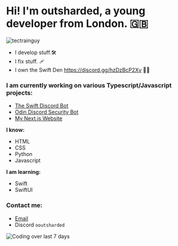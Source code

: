 # Hi! I'm outsharded, a young developer from London. :uk:
![tectrainguy](https://static.tectrainguy.xyz/in-mac.png)

- I develop stuff.🛠️ 
- I fix stuff. 🩹 
- I own the Swift Den https://discord.gg/hzDzBcP2Xv ✍🏼


### I am currently working on various Typescript/Javascript projects:

- [The Swift Discord Bot](https://discord.com/api/oauth2/authorize?client_id=1045760873316229193&permissions=269224960&scope=applications.commands%20bot)
- [Odin Discord Security Bot](https://discord.com/api/oauth2/authorize?client_id=1075486196957991072&permissions=1099511892992&scope=bot%20applications.commands)
- [My Next.js Website](https://tectrainguy.xyz)

**I know:**

- HTML
- CSS
- Python
- Javascript

**I am learning:**

- Swift
- SwiftUI

### Contact me:
- [Email](hi@tectrainguy.xyz)
- Discord `ooutsharded`

![Coding over last 7 days](https://wakatime.com/share/@tectrainguy/d2985922-3cd1-4af9-a28b-847e166e63e7.svg)

